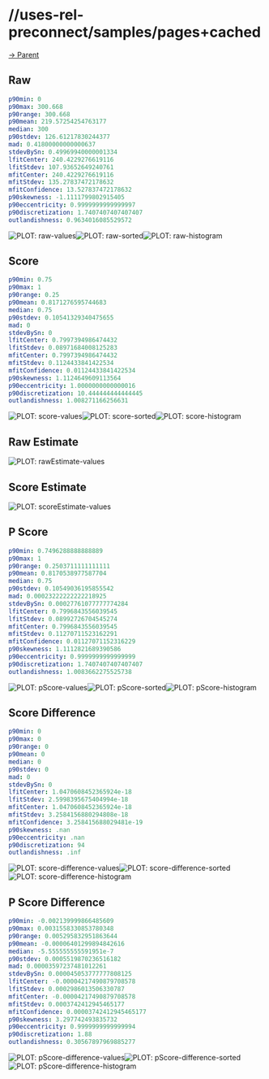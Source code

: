 
# //uses-rel-preconnect/samples/pages+cached

[→ Parent](../..)


## Raw


```yaml
p90min: 0
p90max: 300.668
p90range: 300.668
p90mean: 219.57254254763177
median: 300
p90stdev: 126.61217830244377
mad: 0.41800000000000637
stdevBySn: 0.49969940000001334
lfitCenter: 240.4229276619116
lfitStdev: 107.93652649240761
mfitCenter: 240.4229276619116
mfitStdev: 135.27837472178632
mfitConfidence: 13.527837472178632
p90skewness: -1.1111799802915405
p90eccentricity: 0.9999999999999997
p90discretization: 1.7407407407407407
outlandishness: 0.9634016085529572

```

![PLOT: raw-values](./raw/values.svg)![PLOT: raw-sorted](./raw/sorted.svg)![PLOT: raw-histogram](./raw/histogram.svg)
## Score


```yaml
p90min: 0.75
p90max: 1
p90range: 0.25
p90mean: 0.8171276595744683
median: 0.75
p90stdev: 0.10541329340475655
mad: 0
stdevBySn: 0
lfitCenter: 0.7997394986474432
lfitStdev: 0.08971684008125283
mfitCenter: 0.7997394986474432
mfitStdev: 0.1124433841422534
mfitConfidence: 0.01124433841422534
p90skewness: 1.1124649609113564
p90eccentricity: 1.0000000000000016
p90discretization: 10.444444444444445
outlandishness: 1.008271166256631

```

![PLOT: score-values](./score/values.svg)![PLOT: score-sorted](./score/sorted.svg)![PLOT: score-histogram](./score/histogram.svg)
## Raw Estimate

![PLOT: rawEstimate-values](./rawEstimate/values.svg)
## Score Estimate

![PLOT: scoreEstimate-values](./scoreEstimate/values.svg)
## P Score


```yaml
p90min: 0.7496288888888889
p90max: 1
p90range: 0.2503711111111111
p90mean: 0.8170538977587704
median: 0.75
p90stdev: 0.10549036195855542
mad: 0.00023222222222218925
stdevBySn: 0.00027761077777774284
lfitCenter: 0.7996843556039545
lfitStdev: 0.08992726704545274
mfitCenter: 0.7996843556039545
mfitStdev: 0.11270711523162291
mfitConfidence: 0.01127071152316229
p90skewness: 1.1112821689390586
p90eccentricity: 0.9999999999999999
p90discretization: 1.7407407407407407
outlandishness: 1.0083662275525738

```

![PLOT: pScore-values](./pScore/values.svg)![PLOT: pScore-sorted](./pScore/sorted.svg)![PLOT: pScore-histogram](./pScore/histogram.svg)
## Score Difference


```yaml
p90min: 0
p90max: 0
p90range: 0
p90mean: 0
median: 0
p90stdev: 0
mad: 0
stdevBySn: 0
lfitCenter: 1.0470608452365924e-18
lfitStdev: 2.5998395675404994e-18
mfitCenter: 1.0470608452365924e-18
mfitStdev: 3.2584156880294808e-18
mfitConfidence: 3.258415688029481e-19
p90skewness: .nan
p90eccentricity: .nan
p90discretization: 94
outlandishness: .inf

```

![PLOT: score-difference-values](./score-difference/values.svg)![PLOT: score-difference-sorted](./score-difference/sorted.svg)![PLOT: score-difference-histogram](./score-difference/histogram.svg)
## P Score Difference


```yaml
p90min: -0.002139999866485609
p90max: 0.0031558330853780348
p90range: 0.005295832951863644
p90mean: -0.00006401299894842616
median: -5.555555555591951e-7
p90stdev: 0.0005519870236516182
mad: 0.00003597237481012261
stdevBySn: 0.000045053777777808125
lfitCenter: -0.00004217490879708578
lfitStdev: 0.0002986013506330787
mfitCenter: -0.00004217490879708578
mfitStdev: 0.0003742412945465177
mfitConfidence: 0.00003742412945465177
p90skewness: 3.297742493835732
p90eccentricity: 0.9999999999999994
p90discretization: 1.88
outlandishness: 0.30567897969885277

```

![PLOT: pScore-difference-values](./pScore-difference/values.svg)![PLOT: pScore-difference-sorted](./pScore-difference/sorted.svg)![PLOT: pScore-difference-histogram](./pScore-difference/histogram.svg)